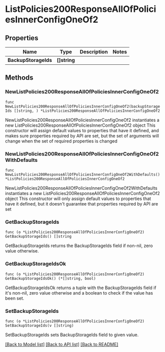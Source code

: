 # ListPolicies200ResponseAllOfPoliciesInnerConfigOneOf2

## Properties

Name | Type | Description | Notes
------------ | ------------- | ------------- | -------------
**BackupStorageIds** | **[]string** |  | 

## Methods

### NewListPolicies200ResponseAllOfPoliciesInnerConfigOneOf2

`func NewListPolicies200ResponseAllOfPoliciesInnerConfigOneOf2(backupStorageIds []string, ) *ListPolicies200ResponseAllOfPoliciesInnerConfigOneOf2`

NewListPolicies200ResponseAllOfPoliciesInnerConfigOneOf2 instantiates a new ListPolicies200ResponseAllOfPoliciesInnerConfigOneOf2 object
This constructor will assign default values to properties that have it defined,
and makes sure properties required by API are set, but the set of arguments
will change when the set of required properties is changed

### NewListPolicies200ResponseAllOfPoliciesInnerConfigOneOf2WithDefaults

`func NewListPolicies200ResponseAllOfPoliciesInnerConfigOneOf2WithDefaults() *ListPolicies200ResponseAllOfPoliciesInnerConfigOneOf2`

NewListPolicies200ResponseAllOfPoliciesInnerConfigOneOf2WithDefaults instantiates a new ListPolicies200ResponseAllOfPoliciesInnerConfigOneOf2 object
This constructor will only assign default values to properties that have it defined,
but it doesn't guarantee that properties required by API are set

### GetBackupStorageIds

`func (o *ListPolicies200ResponseAllOfPoliciesInnerConfigOneOf2) GetBackupStorageIds() []string`

GetBackupStorageIds returns the BackupStorageIds field if non-nil, zero value otherwise.

### GetBackupStorageIdsOk

`func (o *ListPolicies200ResponseAllOfPoliciesInnerConfigOneOf2) GetBackupStorageIdsOk() (*[]string, bool)`

GetBackupStorageIdsOk returns a tuple with the BackupStorageIds field if it's non-nil, zero value otherwise
and a boolean to check if the value has been set.

### SetBackupStorageIds

`func (o *ListPolicies200ResponseAllOfPoliciesInnerConfigOneOf2) SetBackupStorageIds(v []string)`

SetBackupStorageIds sets BackupStorageIds field to given value.



[[Back to Model list]](../README.md#documentation-for-models) [[Back to API list]](../README.md#documentation-for-api-endpoints) [[Back to README]](../README.md)


